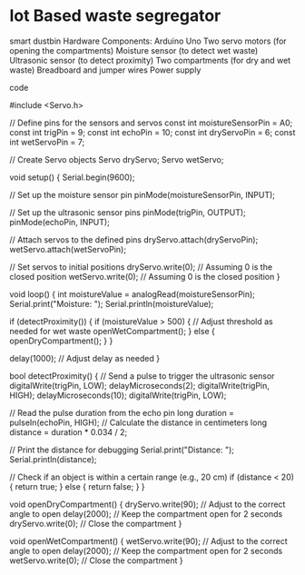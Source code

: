 # Iot Based waste segregator
smart dustbin
Hardware Components:
Arduino Uno
Two servo motors (for opening the compartments)
Moisture sensor (to detect wet waste)
Ultrasonic sensor (to detect proximity)
Two compartments (for dry and wet waste)
Breadboard and jumper wires
Power supply

code


#include <Servo.h>

// Define pins for the sensors and servos
const int moistureSensorPin = A0;
const int trigPin = 9;
const int echoPin = 10;
const int dryServoPin = 6;
const int wetServoPin = 7;

// Create Servo objects
Servo dryServo;
Servo wetServo;

void setup() {
  Serial.begin(9600);
  
  // Set up the moisture sensor pin
  pinMode(moistureSensorPin, INPUT);
  
  // Set up the ultrasonic sensor pins
  pinMode(trigPin, OUTPUT);
  pinMode(echoPin, INPUT);
  
  // Attach servos to the defined pins
  dryServo.attach(dryServoPin);
  wetServo.attach(wetServoPin);
  
  // Set servos to initial positions
  dryServo.write(0);  // Assuming 0 is the closed position
  wetServo.write(0);  // Assuming 0 is the closed position
}

void loop() {
  int moistureValue = analogRead(moistureSensorPin);
  Serial.print("Moisture: ");
  Serial.println(moistureValue);
  
  if (detectProximity()) {
    if (moistureValue > 500) {  // Adjust threshold as needed for wet waste
      openWetCompartment();
    } else {
      openDryCompartment();
    }
  }
  
  delay(1000);  // Adjust delay as needed
}

bool detectProximity() {
  // Send a pulse to trigger the ultrasonic sensor
  digitalWrite(trigPin, LOW);
  delayMicroseconds(2);
  digitalWrite(trigPin, HIGH);
  delayMicroseconds(10);
  digitalWrite(trigPin, LOW);

  // Read the pulse duration from the echo pin
  long duration = pulseIn(echoPin, HIGH);
  // Calculate the distance in centimeters
  long distance = duration * 0.034 / 2;

  // Print the distance for debugging
  Serial.print("Distance: ");
  Serial.println(distance);

  // Check if an object is within a certain range (e.g., 20 cm)
  if (distance < 20) {
    return true;
  } else {
    return false;
  }
}

void openDryCompartment() {
  dryServo.write(90);  // Adjust to the correct angle to open
  delay(2000);         // Keep the compartment open for 2 seconds
  dryServo.write(0);   // Close the compartment
}

void openWetCompartment() {
  wetServo.write(90);  // Adjust to the correct angle to open
  delay(2000);         // Keep the compartment open for 2 seconds
  wetServo.write(0);   // Close the compartment
}
